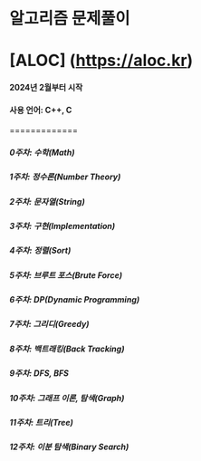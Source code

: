 # 알고리즘 문제풀이

[ALOC] (https://aloc.kr)
=============
#### 2024년 2월부터 시작
#### 사용 언어: C++, C
=============
##### 0주차: 수학(Math)
##### 1주차: 정수론(Number Theory)
##### 2주차: 문자열(String)
##### 3주차: 구현(Implementation)
##### 4주차: 정렬(Sort)
##### 5주차: 브루트 포스(Brute Force)
##### 6주차: DP(Dynamic Programming)
##### 7주차: 그리디(Greedy)
##### 8주차: 백트래킹(Back Tracking)
##### 9주차: DFS, BFS
##### 10주차: 그래프 이론, 탐색(Graph)
##### 11주차: 트리(Tree)
##### 12주차: 이분 탐색(Binary Search)